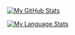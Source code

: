 [![My GitHub Stats](https://github-readme-stats.vercel.app/api/?username=jamacku&showicons=true)]()

[![My Language Stats](https://github-readme-stats.vercel.app/api/top-langs/?username=jamacku&layout=compact&hide=html)]()

<!--
**jamacku/jamacku** is a ✨ _special_ ✨ repository because its `README.md` (this file) appears on your GitHub profile.

Here are some ideas to get you started:

- 🔭 I’m currently working on ...
- 🌱 I’m currently learning ...
- 👯 I’m looking to collaborate on ...
- 🤔 I’m looking for help with ...
- 💬 Ask me about ...
- 📫 How to reach me: ...
- 😄 Pronouns: ...
- ⚡ Fun fact: ...
-->
